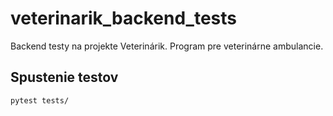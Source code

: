 # veterinarik_backend_tests
Backend testy na projekte Veterinárik. Program pre veterinárne ambulancie.

## Spustenie testov

```bash
pytest tests/
